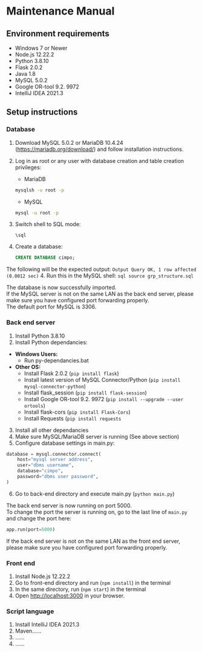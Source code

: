 # Maintenance Manual

## Environment requirements

- Windows 7 or Newer
- Node.js 12.22.2
- Python 3.8.10 
- Flask 2.0.2 
- Java 1.8 
- MySQL 5.0.2
- Google OR-tool 9.2. 9972
- IntelliJ IDEA 2021.3

## Setup instructions 
### Database
1. Download MySQL 5.0.2 or MariaDB 10.4.24 (https://mariadb.org/download/) and follow installation instructions.
2. Log in as root or any user with database creation and table creation privileges:
    - MariaDB
    ```cmd
    mysqlsh -u root -p
    ```
    - MySQL
    ```cmd
    mysql -u root -p
    ```

3. Switch shell to SQL mode:
    ```
    \sql
    ```
5. Create a database:

    ```sql
    CREATE DATABASE cimpo;
    ```
The following will be the expected output:
    ```
    Output
    Query OK, 1 row affected (0.0012 sec)
    ```
4. Run this in the MySQL shell:
    ```sql
    source grp_structure.sql
    ```

The database is now successfully imported.  
If the MySQL server is not on the same LAN as the back end server, please make sure you have configured port forwarding properly.  
The default port for MySQL is 3306.  

### Back end server

1. Install Python 3.8.10 
2. Install Python dependancies:  
  - **Windows Users:**  
    - Run py-dependancies.bat
  - **Other OS:**  
    - Install Flask 2.0.2 (`pip install flask`)
    - Install latest version of MySQL Connector/Python (`pip install mysql-connector-python`)
    - Install flask_session (`pip install flask-session`)
    - Install Google OR-tool 9.2. 9972 (`pip install --upgrade --user ortools`)
    - Install flask-cors (`pip install Flask-Cors`)
    - Install Requests (`pip install requests`

3. Install all other dependancies
4. Make sure MySQL/MariaDB server is running (See above section)
5. Configure database settings in main.py:
```py
database = mysql.connector.connect(
    host="mysql server address",
    user="dbms username",
    database="cimpo",
    password="dbms user password",
)
```
6. Go to back-end directory and execute main.py (`python main.py`)  
 
 The back end server is now running on port 5000.   
 To change the port the server is running on, go to the last line of `main.py` and change the port here:
 ```py
 app.run(port=5000)
 ```
If the back end server is not on the same LAN as the front end server, please make sure you have configured port forwarding properly.  

### Front end

1. Install Node.js 12.22.2
2. Go to front-end directory and run (`npm install`) in the terminal
3. In the same directory, run (`npm start`) in the terminal
4. Open [http://localhost:3000](http://localhost:3000) in your browser.

### Script language

1. Install IntelliJ IDEA 2021.3
2. Maven......
3. ......
4. ......

